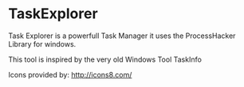 # TaskExplorer

Task Explorer is a powerfull Task Manager it uses the ProcessHacker Library for windows.

This tool is inspired by the very old Windows Tool TaskInfo

Icons provided by: http://icons8.com/
